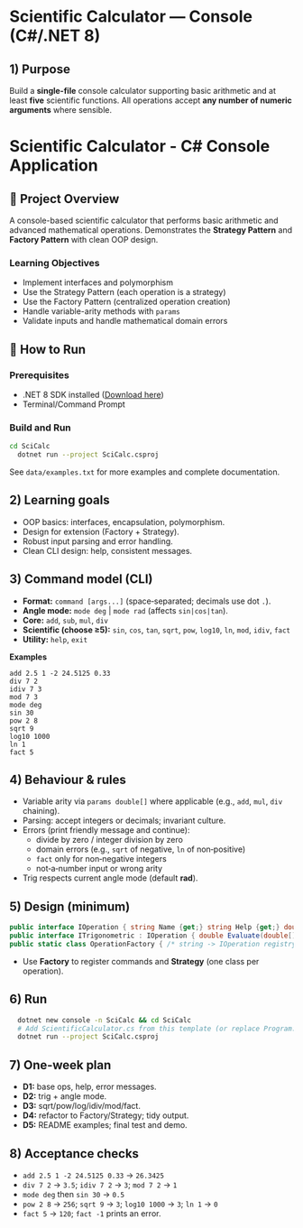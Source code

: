 # Scientific Calculator — Console (C#/.NET 8)

## 1) Purpose
Build a **single-file** console calculator supporting basic arithmetic and at least **five** scientific functions. All operations accept **any number of numeric arguments** where sensible.
# Scientific Calculator - C# Console Application

## 🎯 Project Overview

A console-based scientific calculator that performs basic arithmetic and advanced mathematical operations. Demonstrates the **Strategy Pattern** and **Factory Pattern** with clean OOP design.

### Learning Objectives
- Implement interfaces and polymorphism
- Use the Strategy Pattern (each operation is a strategy)
- Use the Factory Pattern (centralized operation creation)
- Handle variable-arity methods with `params`
- Validate inputs and handle mathematical domain errors

## 🚀 How to Run

### Prerequisites
- .NET 8 SDK installed ([Download here](https://dotnet.microsoft.com/download/dotnet/8.0))
- Terminal/Command Prompt

### Build and Run
```bash
cd SciCalc
  dotnet run --project SciCalc.csproj
```

See `data/examples.txt` for more examples and complete documentation.

## 2) Learning goals
- OOP basics: interfaces, encapsulation, polymorphism.
- Design for extension (Factory + Strategy).
- Robust input parsing and error handling.
- Clean CLI design: help, consistent messages.

## 3) Command model (CLI)
- **Format:** `command [args...]` (space‑separated; decimals use dot `.`).
- **Angle mode:** `mode deg` | `mode rad` (affects `sin|cos|tan`).
- **Core:** `add`, `sub`, `mul`, `div`
- **Scientific (choose ≥5):** `sin`, `cos`, `tan`, `sqrt`, `pow`, `log10`, `ln`, `mod`, `idiv`, `fact`
- **Utility:** `help`, `exit`

**Examples**
```
add 2.5 1 -2 24.5125 0.33
div 7 2
idiv 7 3
mod 7 3
mode deg
sin 30
pow 2 8
sqrt 9
log10 1000
ln 1
fact 5
```

## 4) Behaviour & rules
- Variable arity via `params double[]` where applicable (e.g., `add`, `mul`, `div` chaining).
- Parsing: accept integers or decimals; invariant culture.
- Errors (print friendly message and continue):
  - divide by zero / integer division by zero
  - domain errors (e.g., `sqrt` of negative, `ln` of non‑positive)
  - `fact` only for non‑negative integers
  - not‑a‑number input or wrong arity
- Trig respects current angle mode (default **rad**).

## 5) Design (minimum)
```csharp
public interface IOperation { string Name {get;} string Help {get;} double Evaluate(params double[] args); }
public interface ITrigonometric : IOperation { double Evaluate(double[] args, AngleMode mode); }
public static class OperationFactory { /* string -> IOperation registry */ }
```
- Use **Factory** to register commands and **Strategy** (one class per operation).

## 6) Run
```bash
  dotnet new console -n SciCalc && cd SciCalc
  # Add ScientificCalculator.cs from this template (or replace Program.cs)
  dotnet run --project SciCalc.csproj
```

## 7) One‑week plan
- **D1:** base ops, help, error messages.
- **D2:** trig + angle mode.
- **D3:** sqrt/pow/log/idiv/mod/fact.
- **D4:** refactor to Factory/Strategy; tidy output.
- **D5:** README examples; final test and demo.

## 8) Acceptance checks
- `add 2.5 1 -2 24.5125 0.33` → `26.3425`
- `div 7 2` → `3.5`; `idiv 7 2` → `3`; `mod 7 2` → `1`
- `mode deg` then `sin 30` → `0.5`
- `pow 2 8` → `256`; `sqrt 9` → `3`; `log10 1000` → `3`; `ln 1` → `0`
- `fact 5` → `120`; `fact -1` prints an error.
